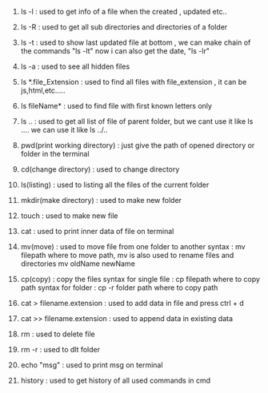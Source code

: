 1. ls -l : used to get info of a file when the created , updated etc..

2. ls -R : used to get all sub directories and directories of a folder

3. ls -t : used to show last updated file at bottom , we can make chain of the commands "ls -lt" now i can also get the date, "ls -lr"

4. ls -a : used to see all hidden files

5. ls *.file_Extension : used to find all files with file_extension , it can be js,html,etc.....

6. ls fileName* : used to find file with first known letters only

7. ls .. : used to get all list of file of parent folder, but we cant use it like ls .... we can use it like ls ../..

8. pwd(print working directory) : just give the path of opened directory or folder in the terminal

9. cd(change directory) : used to change directory 

10. ls(listing) : used to listing all the files of the current folder

11. mkdir(make directory) : used to make new folder

12. touch : used to make new file 

13. cat : used to print inner data of file on terminal

14. mv(move) : used to move file from one folder to another syntax : mv filepath where to move path, mv is also used to rename files and directories mv oldName newName

15. cp(copy) : copy the files syntax for single file : cp filepath where to copy path
			     syntax for folder : cp -r folder path where to copy path

16. cat > filename.extension : used to add data in file and press ctrl + d 

17. cat >> filename.extension : used to append data in existing data

18. rm : used to delete file

19. rm -r : used to dlt folder

20. echo "msg" : used to print msg on terminal

21. history : used to get history of all used commands in cmd